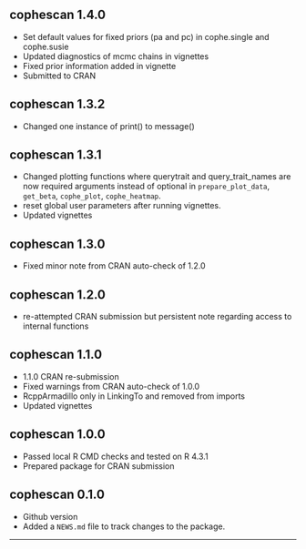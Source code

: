 


## cophescan 1.4.0

-   Set default values for fixed priors (pa and pc) in cophe.single and cophe.susie
-   Updated diagnostics of mcmc chains in vignettes
-   Fixed prior information added in vignette
-   Submitted to CRAN

## cophescan 1.3.2

-   Changed one instance of print() to message()

## cophescan 1.3.1

-   Changed plotting functions where querytrait and query_trait_names are now required arguments instead of optional in `prepare_plot_data`, `get_beta`, `cophe_plot`, `cophe_heatmap`.
-   reset global user parameters after running vignettes.
-   Updated vignettes

## cophescan 1.3.0

-   Fixed minor note from CRAN auto-check of 1.2.0

## cophescan 1.2.0

-   re-attempted CRAN submission but persistent note regarding access to internal functions

## cophescan 1.1.0

-   1.1.0 CRAN re-submission
-   Fixed warnings from CRAN auto-check of 1.0.0
-   RcppArmadillo only in LinkingTo and removed from imports
-   Updated vignettes

## cophescan 1.0.0

-   Passed local R CMD checks and tested on R 4.3.1
-   Prepared package for CRAN submission

## cophescan 0.1.0

-   Github version
-   Added a `NEWS.md` file to track changes to the package.

------------------------------------------------------------------------
